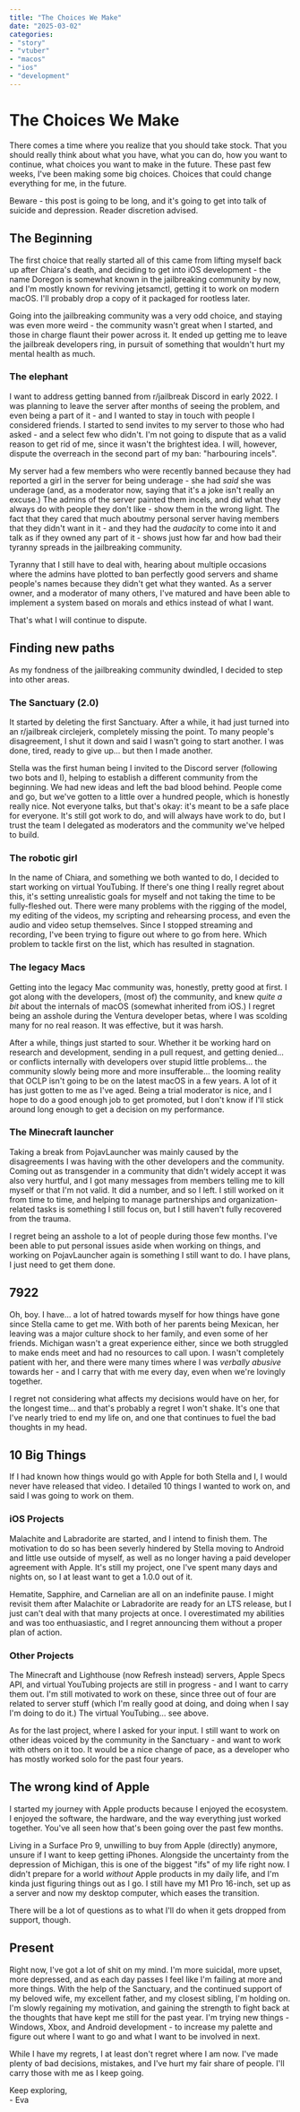 ```yaml
---
title: "The Choices We Make"
date: "2025-03-02"
categories:
- "story"
- "vtuber"
- "macos"
- "ios"
- "development"
---
```


# The Choices We Make

There comes a time where you realize that you should take stock. That you should really think about what you have, what you can do, how you want to continue, what choices you want to make in the future. These past few weeks, I've been making some big choices. Choices that could change everything for me, in the future.

Beware - this post is going to be long, and it's going to get into talk of suicide and depression. Reader discretion advised.

## The Beginning

The first choice that really started all of this came from lifting myself back up after Chiara's death, and deciding to get into iOS development - the name Doregon is somewhat known in the jailbreaking community by now, and I'm mostly known for reviving jetsamctl, getting it to work on modern macOS. I'll probably drop a copy of it packaged for rootless later.

Going into the jailbreaking community was a very odd choice, and staying was even more weird - the community wasn't great when I started, and those in charge flaunt their power across it. It ended up getting me to leave the jailbreak developers ring, in pursuit of something that wouldn't hurt my mental health as much.

### The elephant

I want to address getting banned from r/jailbreak Discord in early 2022. I was planning to leave the server after months of seeing the problem, and even being a part of it - and I wanted to stay in touch with people I considered friends. I started to send invites to my server to those who had asked - and a select few who didn't. I'm not going to dispute that as a valid reason to get rid of me, since it wasn't the brightest idea. I will, however, dispute the overreach in the second part of my ban: "harbouring incels".

My server had a few members who were recently banned because they had reported a girl in the server for being underage - she had *said* she was underage (and, as a moderator now, saying that it's a joke isn't really an excuse.) The admins of the server painted them incels, and did what they always do with people they don't like - show them in the wrong light. The fact that they cared that much aboutmy personal server having members that they didn't want in it - and they had the *audacity* to come into it and talk as if they owned any part of it - shows just how far and how bad their tyranny spreads in the jailbreaking community.

Tyranny that I still have to deal with, hearing about multiple occasions where the admins have plotted to ban perfectly good servers and shame people's names because they didn't get what they wanted. As a server owner, and a moderator of many others, I've matured and have been able to implement a system based on morals and ethics instead of what I want.

That's what I will continue to dispute.

## Finding new paths

As my fondness of the jailbreaking community dwindled, I decided to step into other areas.

### The Sanctuary (2.0)

It started by deleting the first Sanctuary. After a while, it had just turned into an r/jailbreak circlejerk, completely missing the point. To many people's disagreement, I shut it down and said I wasn't going to start another. I was done, tired, ready to give up... but then I made another. 

Stella was the first human being I invited to the Discord server (following two bots and I), helping to establish a different community from the beginning. We had new ideas and left the bad blood behind. People come and go, but we've gotten to a little over a hundred people, which is honestly really nice. Not everyone talks, but that's okay: it's meant to be a safe place for everyone. It's still got work to do, and will always have work to do, but I trust the team I delegated as moderators and the community we've helped to build.

### The robotic girl

In the name of Chiara, and something we both wanted to do, I decided to start working on virtual YouTubing. If there's one thing I really regret about this, it's setting unrealistic goals for myself and not taking the time to be fully-fleshed out. There were many problems with the rigging of the model, my editing of the videos, my scripting and rehearsing process, and even the audio and video setup themselves. Since I stopped streaming and recording, I've been trying to figure out where to go from here. Which problem to tackle first on the list, which has resulted in stagnation. 

### The legacy Macs

Getting into the legacy Mac community was, honestly, pretty good at first. I got along with the developers, (most of) the community, and knew *quite a bit* about the internals of macOS (somewhat inherited from iOS.) I regret being an asshole during the Ventura developer betas, where I was scolding many for no real reason. It was effective, but it was harsh. 

After a while, things just started to sour. Whether it be working hard on research and development, sending in a pull request, and getting denied... or conflicts internally with developers over stupid little problems... the community slowly being more and more insufferable... the looming reality that OCLP isn't going to be on the latest macOS in a few years. A lot of it has just gotten to me as I've aged. Being a trial moderator is nice, and I hope to do a good enough job to get promoted, but I don't know if I'll stick around long enough to get a decision on my performance.

### The Minecraft launcher

Taking a break from PojavLauncher was mainly caused by the disagreements I was having with the other developers and the community. Coming out as transgender in a community that didn't widely accept it was also very hurtful, and I got many messages from members telling me to kill myself or that I'm not valid. It did a number, and so I left. I still worked on it from time to time, and helping to manage partnerships and organization-related tasks is something I still focus on, but I still haven't fully recovered from the trauma.

I regret being an asshole to a lot of people during those few months. I've been able to put personal issues aside when working on things, and working on PojavLauncher again is something I still want to do. I have plans, I just need to get them done.

## 7922

Oh, boy. I have... a lot of hatred towards myself for how things have gone since Stella came to get me. With both of her parents being Mexican, her leaving was a major culture shock to her family, and even some of her friends. Michigan wasn't a great experience either, since we both struggled to make ends meet and had no resources to call upon. I wasn't completely patient with her, and there were many times where I was *verbally abusive* towards her - and I carry that with me every day, even when we're lovingly together.

I regret not considering what affects my decisions would have on her, for the longest time... and that's probably a regret I won't shake. It's one that I've nearly tried to end my life on, and one that continues to fuel the bad thoughts in my head.

## 10 Big Things

If I had known how things would go with Apple for both Stella and I, I would never have released that video. I detailed 10 things I wanted to work on, and said I was going to work on them. 

### iOS Projects

Malachite and Labradorite are started, and I intend to finish them. The motivation to do so has been severly hindered by Stella moving to Android and little use outside of myself, as well as no longer having a paid developer agreement with Apple. It's still my project, one I've spent many days and nights on, so I at least want to get a 1.0.0 out of it. 

Hematite, Sapphire, and Carnelian are all on an indefinite pause. I might revisit them after Malachite or Labradorite are ready for an LTS release, but I just can't deal with that many projects at once. I overestimated my abilities and was too enthuasiastic, and I regret announcing them without a proper plan of action.

### Other Projects

The Minecraft and Lighthouse (now Refresh instead) servers, Apple Specs API, and virtual YouTubing projects are still in progress - and I want to carry them out. I'm still motivated to work on these, since three out of four are related to server stuff (which I'm really good at doing, and doing when I say I'm doing to do it.) The virtual YouTubing... see above.

As for the last project, where I asked for your input. I still want to work on other ideas voiced by the community in the Sanctuary - and want to work with others on it too. It would be a nice change of pace, as a developer who has mostly worked solo for the past four years.

## The wrong kind of Apple

I started my journey with Apple products because I enjoyed the ecosystem. I enjoyed the software, the hardware, and the way everything just worked together. You've all seen how that's been going over the past few months.

Living in a Surface Pro 9, unwilling to buy from Apple (directly) anymore, unsure if I want to keep getting iPhones. Alongside the uncertainty from the depression of Michigan, this is one of the biggest "ifs" of my life right now. I didn't prepare for a world *without* Apple products in my daily life, and I'm kinda just figuring things out as I go. I still have my M1 Pro 16-inch, set up as a server and now my desktop computer, which eases the transition.

There will be a lot of questions as to what I'll do when it gets dropped from support, though.

## Present

Right now, I've got a lot of shit on my mind. I'm more suicidal, more upset, more depressed, and as each day passes I feel like I'm failing at more and more things. With the help of the Sanctuary, and the continued support of my beloved wife, my excellent father, and my closest sibling, I'm holding on. I'm slowly regaining my motivation, and gaining the strength to fight back at the thoughts that have kept me still for the past year. I'm trying new things - Windows, Xbox, and Android development - to increase my palette and figure out where I want to go and what I want to be involved in next.

While I have my regrets, I at least don't regret where I am now. I've made plenty of bad decisions, mistakes, and I've hurt my fair share of people. I'll carry those with me as I keep going.

Keep exploring,  
\- Eva